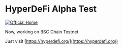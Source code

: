 # HyperDeFi Alpha Test

[![Official Home](https://github.com/HyperDeFiProtocol/home/actions/workflows/mainnet.yml/badge.svg)](https://hyperdefi.org/)

Now, working on BSC Chain Testnet.

Just visit [https://hyperdefi.org/](https://hyperdefi.org/)

